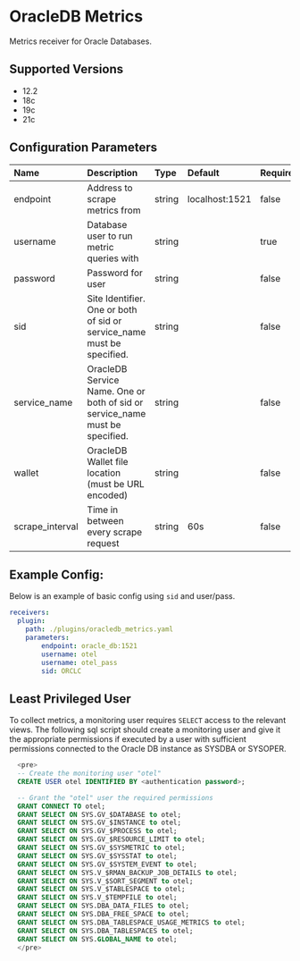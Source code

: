 # OracleDB Metrics

Metrics receiver for Oracle Databases.

## Supported Versions

- 12.2
- 18c
- 19c
- 21c

## Configuration Parameters

| Name | Description | Type | Default | Required | Values |
|:-- |:-- |:-- |:-- |:-- |:-- |
| endpoint | Address to scrape metrics from | string | localhost:1521 | false |  |
| username | Database user to run metric queries with | string |  | true |  |
| password | Password for user | string |  | false |  |
| sid | Site Identifier. One or both of sid or service_name must be specified. | string |  | false |  |
| service_name | OracleDB Service Name. One or both of sid or service_name must be specified. | string |  | false |  |
| wallet | OracleDB Wallet file location (must be URL encoded) | string |  | false |  |
| scrape_interval | Time in between every scrape request | string | 60s | false |  |

## Example Config:

Below is an example of basic config using `sid` and user/pass.

```yaml
receivers:
  plugin:
    path: ./plugins/oracledb_metrics.yaml
    parameters:
        endpoint: oracle_db:1521
        username: otel
        username: otel_pass
        sid: ORCLC
```

## Least Privileged User

To collect metrics, a monitoring user requires `SELECT` access to the relevant views. The following sql
script should create a monitoring user and give it the appropriate permissions if executed by
a user with sufficient permissions connected to the Oracle DB instance as SYSDBA or SYSOPER.

```sql
  <pre>
  -- Create the monitoring user "otel"
  CREATE USER otel IDENTIFIED BY <authentication password>;

  -- Grant the "otel" user the required permissions
  GRANT CONNECT TO otel;
  GRANT SELECT ON SYS.GV_$DATABASE to otel;
  GRANT SELECT ON SYS.GV_$INSTANCE to otel;
  GRANT SELECT ON SYS.GV_$PROCESS to otel;
  GRANT SELECT ON SYS.GV_$RESOURCE_LIMIT to otel;
  GRANT SELECT ON SYS.GV_$SYSMETRIC to otel;
  GRANT SELECT ON SYS.GV_$SYSSTAT to otel;
  GRANT SELECT ON SYS.GV_$SYSTEM_EVENT to otel;
  GRANT SELECT ON SYS.V_$RMAN_BACKUP_JOB_DETAILS to otel;
  GRANT SELECT ON SYS.V_$SORT_SEGMENT to otel;
  GRANT SELECT ON SYS.V_$TABLESPACE to otel;
  GRANT SELECT ON SYS.V_$TEMPFILE to otel;
  GRANT SELECT ON SYS.DBA_DATA_FILES to otel;
  GRANT SELECT ON SYS.DBA_FREE_SPACE to otel;
  GRANT SELECT ON SYS.DBA_TABLESPACE_USAGE_METRICS to otel;
  GRANT SELECT ON SYS.DBA_TABLESPACES to otel;
  GRANT SELECT ON SYS.GLOBAL_NAME to otel;
  </pre>
```
